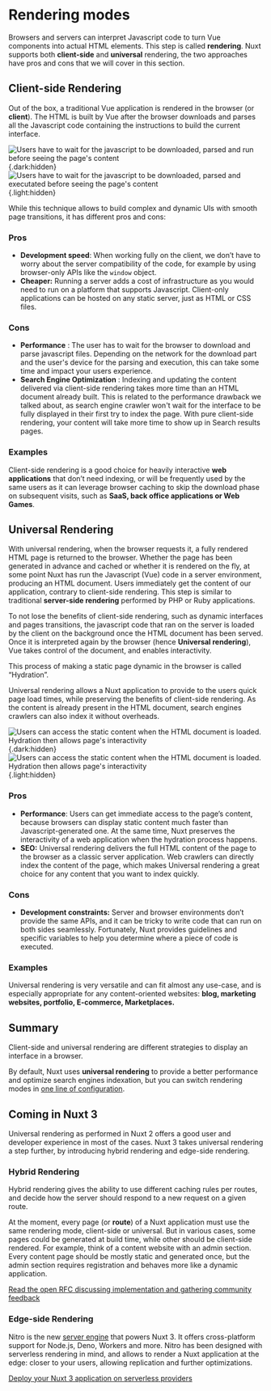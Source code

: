 # Rendering modes

Browsers and servers can interpret Javascript code to turn Vue components into actual HTML elements. This step is called **rendering**. Nuxt supports both **client-side** and **universal** rendering, the two approaches have pros and cons that we will cover in this section.

## Client-side Rendering

Out of the box, a traditional Vue application is rendered in the browser (or **client**). The HTML is built by Vue after the browser downloads and parses all the Javascript code containing the instructions to build the current interface.

![Users have to wait for the javascript to be downloaded, parsed and run before seeing the page's content](/img/concepts/rendering/light/csr.svg){.dark:hidden}
![Users have to wait for the javascript to be downloaded, parsed and executated before seeing the page's content](/img/concepts/rendering/dark/csr.svg){.light:hidden}

While this technique allows to build complex and dynamic UIs with smooth page transitions, it has different pros and cons:

### Pros

- **Development speed**: When working fully on the client, we don’t have to worry about the server compatibility of the code, for example by using browser-only APIs like the `window` object.
- **Cheaper:** Running a server adds a cost of infrastructure as you would need to run on a platform that supports Javascript. Client-only applications can be hosted on any static server, just as HTML or CSS files.

### Cons

- **Performance** : The user has to wait for the browser to download and parse javascript files. Depending on the network for the download part and the user's device for the parsing and execution, this can take some time and impact your users experience.
- **Search Engine Optimization** : Indexing and updating the content delivered via client-side rendering takes more time than an HTML document already built. This is related to the performance drawback we talked about, as search engine crawler won't wait for the interface to be fully displayed in their first try to index the page. With pure client-side rendering, your content will take more time to show up in Search results pages.

### Examples

Client-side rendering is a good choice for heavily interactive **web applications** that don’t need indexing, or will be frequently used by the same users as it can leverage browser caching to skip the download phase on subsequent visits, such as **SaaS, back office applications or Web Games**.

## Universal Rendering

With universal rendering, when the browser requests it, a fully rendered HTML page is returned to the browser. Whether the page has been generated in advance and cached or whether it is rendered on the fly, at some point Nuxt has run the Javascript (Vue) code in a server environment, producing an HTML document. Users immediately get the content of our application, contrary to client-side rendering. This step is similar to traditional **server-side rendering** performed by PHP or Ruby applications.

To not lose the benefits of client-side rendering, such as dynamic interfaces and pages transitions, the javascript code that ran on the server is loaded by the client on the background once the HTML document has been served. Once it is interpreted again by the browser (hence **Universal rendering**), Vue takes control of the document, and enables interactivity.

This process of making a static page dynamic in the browser is called “Hydration”.

Universal rendering allows a Nuxt application to provide to the users quick page load times, while preserving the benefits of client-side rendering. As the content is already present in the HTML document, search engines crawlers can also index it without overheads.

![Users can access the static content when the HTML document is loaded. Hydration then allows page's interactivity](/img/concepts/rendering/light/ssr.svg){.dark:hidden}
![Users can access the static content when the HTML document is loaded. Hydration then allows page's interactivity](/img/concepts/rendering/dark/ssr.svg){.light:hidden}

### Pros

- **Performance**: Users can get immediate access to the page’s content, because browsers can display static content much faster than Javascript-generated one. At the same time, Nuxt preserves the interactivity of a web application when the hydration process happens.
- **SEO:** Universal rendering delivers the full HTML content of the page to the browser as a classic server application. Web crawlers can directly index the content of the page, which makes Universal rendering a great choice for any content that you want to index quickly.

### Cons

- **Development constraints:** Server and browser environments don’t provide the same APIs, and it can be tricky to write code that can run on both sides seamlessly. Fortunately, Nuxt provides guidelines and specific variables to help you determine where a piece of code is executed.

### Examples

Universal rendering is very versatile and can fit almost any use-case, and is especially appropriate for any content-oriented websites: **blog, marketing websites, portfolio, E-commerce, Marketplaces.**

## Summary

Client-side and universal rendering are different strategies to display an interface in a browser.

By default, Nuxt uses **universal rendering** to provide a better performance and optimize search engines indexation, but you can switch rendering modes in [one line of configuration](https://v3.nuxtjs.org/docs/directory-structure/nuxt.config#ssr).

## Coming in Nuxt 3

Universal rendering as performed in Nuxt 2 offers a good user and developer experience in most of the cases. Nuxt 3 takes universal rendering a step further, by introducing hybrid rendering and edge-side rendering.

### Hybrid Rendering

Hybrid rendering gives the ability to use different caching rules per routes, and decide how the server should respond to a new request on a given route.

At the moment, every page (or **route**) of a Nuxt application must use the same rendering mode, client-side or universal. But in various cases, some pages could be generated at build time, while other should be client-side rendered. For example, think of a content website with an admin section. Every content page should be mostly static and generated once, but the admin section requires registration and behaves more like a dynamic application.

[Read the open RFC discussing implementation and gathering community feedback](https://github.com/nuxt/framework/discussions/560)

### Edge-side Rendering

Nitro is the new [server engine](https://v3.nuxtjs.org/concepts/server-engine) that powers Nuxt 3. It offers cross-platform support for Node.js, Deno, Workers and more. Nitro has been designed with serverless rendering in mind, and allows to render a Nuxt application at the edge: closer to your users, allowing replication and further optimizations.

[Deploy your Nuxt 3 application on serverless providers](https://v3.nuxtjs.org/docs/deployment/presets)
